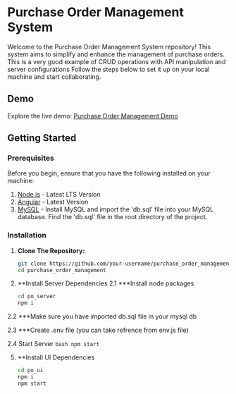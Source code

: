 # Purchase Order Management System

Welcome to the Purchase Order Management System repository! This system aims to simplify and enhance the management of purchase orders.
This is a very good example of CRUD operations with API manipulation and server configurations
Follow the steps below to set it up on your local machine and start collaborating.

## Demo

Explore the live demo: [Purchase Order Management Demo](https://purchases-management.web.app)

## Getting Started

### Prerequisites

Before you begin, ensure that you have the following installed on your machine:

1. [Node.js](https://nodejs.org/) - Latest LTS Version
2. [Angular](https://angular.io/) - Latest Version
3. [MySQL](https://www.mysql.com/) - Install MySQL and import the 'db.sql' file into your MySQL database. Find the 'db.sql' file in the root directory of the project.

### Installation

1. **Clone The Repository:**

   ```bash
   git clone https://github.com/your-username/purchase_order_management.git
   cd purchase_order_management
   ```

2.  **Install Server Dependencies
2.1   ***Install node packages
      ```bash
      cd po_server
      npm i
      ```
2.2   ***Make sure you have imported db.sql file in your mysql db
   
2.3   ***Create .env file (you can take refrence from env.js file)

2.4   Start Server
      ```bash
      npm start
      ```

5. **Install UI Dependencies

   ```bash
   cd po_ui
   npm i
   npm start
   ```
